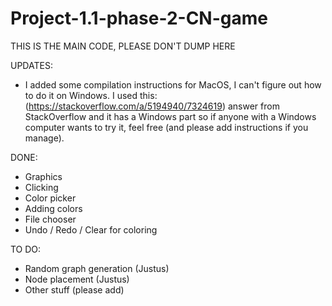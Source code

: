 # Project-1.1-phase-2-CN-game

THIS IS THE MAIN CODE, PLEASE DON'T DUMP HERE

UPDATES:

 - I added some compilation instructions for MacOS, I can't figure out how to do it on Windows. I used this:(https://stackoverflow.com/a/5194940/7324619) answer from StackOverflow and it has a Windows part so if anyone with a Windows computer wants to try it, feel free (and please add instructions if you manage).
 
DONE:
 - Graphics
 - Clicking
 - Color picker
 - Adding colors
 - File chooser
 - Undo / Redo / Clear for coloring

TO DO:

 - Random graph generation (Justus)
 - Node placement (Justus)
 - Other stuff (please add)
